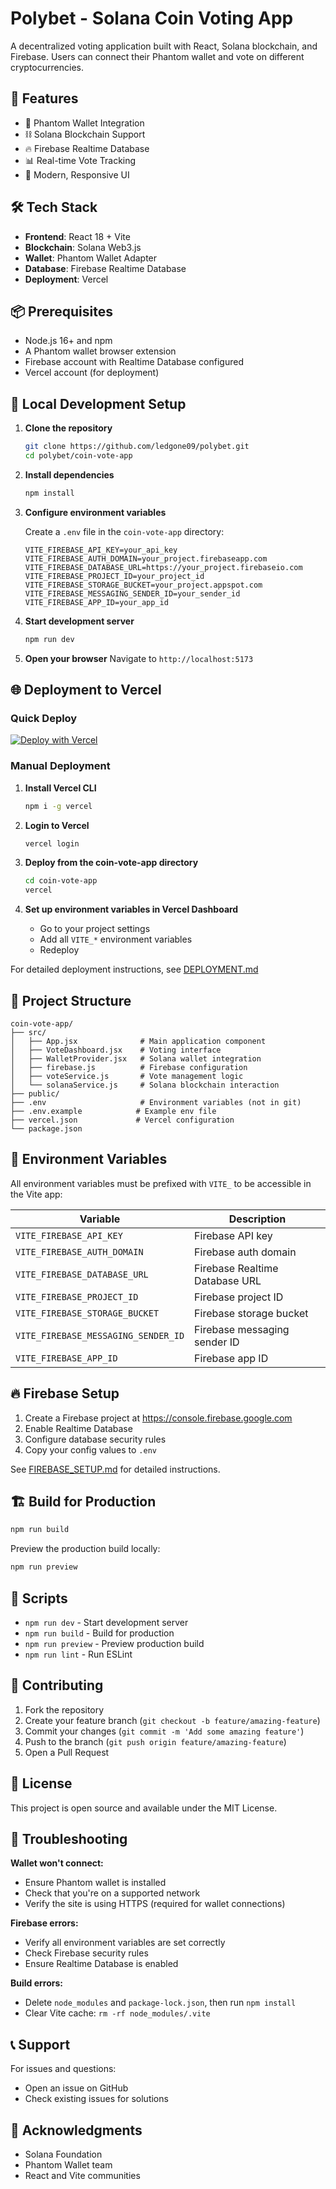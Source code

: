 # Polybet - Solana Coin Voting App

A decentralized voting application built with React, Solana blockchain, and Firebase. Users can connect their Phantom wallet and vote on different cryptocurrencies.

## 🚀 Features

- 🦊 Phantom Wallet Integration
- ⛓️ Solana Blockchain Support
- 🔥 Firebase Realtime Database
- 📊 Real-time Vote Tracking
- 🎨 Modern, Responsive UI

## 🛠️ Tech Stack

- **Frontend**: React 18 + Vite
- **Blockchain**: Solana Web3.js
- **Wallet**: Phantom Wallet Adapter
- **Database**: Firebase Realtime Database
- **Deployment**: Vercel

## 📦 Prerequisites

- Node.js 16+ and npm
- A Phantom wallet browser extension
- Firebase account with Realtime Database configured
- Vercel account (for deployment)

## 🔧 Local Development Setup

1. **Clone the repository**
   ```bash
   git clone https://github.com/ledgone09/polybet.git
   cd polybet/coin-vote-app
   ```

2. **Install dependencies**
   ```bash
   npm install
   ```

3. **Configure environment variables**
   
   Create a `.env` file in the `coin-vote-app` directory:
   ```env
   VITE_FIREBASE_API_KEY=your_api_key
   VITE_FIREBASE_AUTH_DOMAIN=your_project.firebaseapp.com
   VITE_FIREBASE_DATABASE_URL=https://your_project.firebaseio.com
   VITE_FIREBASE_PROJECT_ID=your_project_id
   VITE_FIREBASE_STORAGE_BUCKET=your_project.appspot.com
   VITE_FIREBASE_MESSAGING_SENDER_ID=your_sender_id
   VITE_FIREBASE_APP_ID=your_app_id
   ```

4. **Start development server**
   ```bash
   npm run dev
   ```

5. **Open your browser**
   Navigate to `http://localhost:5173`

## 🌐 Deployment to Vercel

### Quick Deploy

[![Deploy with Vercel](https://vercel.com/button)](https://vercel.com/new/clone?repository-url=https://github.com/ledgone09/polybet)

### Manual Deployment

1. **Install Vercel CLI**
   ```bash
   npm i -g vercel
   ```

2. **Login to Vercel**
   ```bash
   vercel login
   ```

3. **Deploy from the coin-vote-app directory**
   ```bash
   cd coin-vote-app
   vercel
   ```

4. **Set up environment variables in Vercel Dashboard**
   - Go to your project settings
   - Add all `VITE_*` environment variables
   - Redeploy

For detailed deployment instructions, see [DEPLOYMENT.md](./DEPLOYMENT.md)

## 📁 Project Structure

```
coin-vote-app/
├── src/
│   ├── App.jsx              # Main application component
│   ├── VoteDashboard.jsx    # Voting interface
│   ├── WalletProvider.jsx   # Solana wallet integration
│   ├── firebase.js          # Firebase configuration
│   ├── voteService.js       # Vote management logic
│   └── solanaService.js     # Solana blockchain interaction
├── public/
├── .env                     # Environment variables (not in git)
├── .env.example            # Example env file
├── vercel.json             # Vercel configuration
└── package.json
```

## 🔐 Environment Variables

All environment variables must be prefixed with `VITE_` to be accessible in the Vite app:

| Variable | Description |
|----------|-------------|
| `VITE_FIREBASE_API_KEY` | Firebase API key |
| `VITE_FIREBASE_AUTH_DOMAIN` | Firebase auth domain |
| `VITE_FIREBASE_DATABASE_URL` | Firebase Realtime Database URL |
| `VITE_FIREBASE_PROJECT_ID` | Firebase project ID |
| `VITE_FIREBASE_STORAGE_BUCKET` | Firebase storage bucket |
| `VITE_FIREBASE_MESSAGING_SENDER_ID` | Firebase messaging sender ID |
| `VITE_FIREBASE_APP_ID` | Firebase app ID |

## 🔥 Firebase Setup

1. Create a Firebase project at https://console.firebase.google.com
2. Enable Realtime Database
3. Configure database security rules
4. Copy your config values to `.env`

See [FIREBASE_SETUP.md](./FIREBASE_SETUP.md) for detailed instructions.

## 🏗️ Build for Production

```bash
npm run build
```

Preview the production build locally:
```bash
npm run preview
```

## 📝 Scripts

- `npm run dev` - Start development server
- `npm run build` - Build for production
- `npm run preview` - Preview production build
- `npm run lint` - Run ESLint

## 🤝 Contributing

1. Fork the repository
2. Create your feature branch (`git checkout -b feature/amazing-feature`)
3. Commit your changes (`git commit -m 'Add some amazing feature'`)
4. Push to the branch (`git push origin feature/amazing-feature`)
5. Open a Pull Request

## 📄 License

This project is open source and available under the MIT License.

## 🐛 Troubleshooting

**Wallet won't connect:**
- Ensure Phantom wallet is installed
- Check that you're on a supported network
- Verify the site is using HTTPS (required for wallet connections)

**Firebase errors:**
- Verify all environment variables are set correctly
- Check Firebase security rules
- Ensure Realtime Database is enabled

**Build errors:**
- Delete `node_modules` and `package-lock.json`, then run `npm install`
- Clear Vite cache: `rm -rf node_modules/.vite`

## 📞 Support

For issues and questions:
- Open an issue on GitHub
- Check existing issues for solutions

## 🙏 Acknowledgments

- Solana Foundation
- Phantom Wallet team
- React and Vite communities
